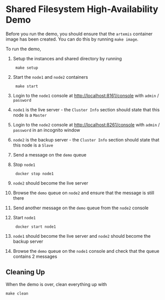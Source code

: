 # Shared Filesystem High-Availability Demo

Before you run the demo, you should ensure that the `artemis` container image has been created. You can do this by running `make image`.

To run the demo,

1. Setup the instances and shared directory by running

		make setup

1. Start the `node1` and `node2` containers

		make start

1. Login to the `node1` console at <http://localhost:8161/console> with `admin` / `password`

1. `node1` is the live server - the `Cluster Info` section should state that this node is a `Master`

1. Login to the `node2` console at <http://localhost:8261/console> with `admin` / `password` in an incognito window

1. `node2` is the backup server - the `Cluster Info` section should state that this node is a `Slave`

1. Send a message on the `demo` queue

1. Stop `node1`

		docker stop node1

1. `node2` should become the live server

1. Browse the `demo` queue on `node2` and ensure that the message is still there

1. Send another message on the `demo` queue from the `node2` console

1. Start `node1`

		docker start node1

1. `node1` should become the live server and `node2` should become the backup server

1. Browse the `demo` queue on the `node1` console and check that the queue contains 2 messages


## Cleaning Up

When the demo is over, clean everything up with

	make clean
